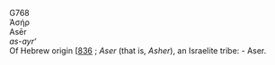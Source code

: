 <body>
  <p>G768<br>  Ἀσήρ  <br> Asēr  <br><i>as-ayr‘ </i><br>Of Hebrew origin [<a href="h0836.htm">836</a> ; <i>Aser</i> (that is, <i>Asher</i>), an Israelite tribe: - Aser.<br></p>
 </body>